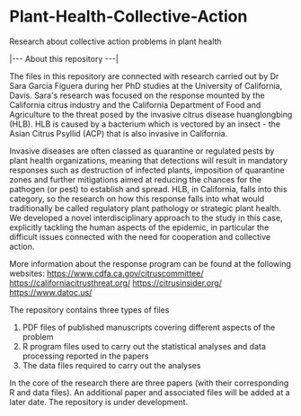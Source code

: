 # Plant-Health-Collective-Action
Research about collective action problems in plant health

|--- About this repository ---|

The files in this repository are connected with research carried out by Dr Sara Garcia Figuera during her PhD studies at the University of California, Davis.  Sara's research was focused on the response mounted by the California citrus industry and the California Department of Food and Agriculture to the threat posed by the invasive citrus disease huanglongbing (HLB).  HLB is caused by a bacterium which is vectored by an insect - the Asian Citrus Psyllid (ACP) that is also invasive in California.

Invasive diseases are often classed as quarantine or regulated pests by plant health organizations, meaning that detections will result in mandatory responses such as destruction of infected plants, imposition of quarantine zones and further mitigations aimed at reducing the chances for the pathogen (or pest) to establish and spread.  HLB, in California, falls into this category, so the research on how this response falls into what would traditionally be called regulatory plant pathology or strategic plant health.  We developed a novel interdisciplinary approach to the study in this case, explicitly tackling the human aspects of the epidemic, in particular the difficult issues connected with the need for cooperation and collective action.

More information about the response program can be found at the following websites:
https://www.cdfa.ca.gov/citruscommittee/
https://californiacitrusthreat.org/
https://citrusinsider.org/
https://www.datoc.us/


The repository contains three types of files
1. PDF files of published manuscripts covering different aspects of the problem
2. R program files used to carry out the statistical analyses and data processing reported in the papers
3. The data files required to carry out the analyses

In the core of the research there are three papers (with their corresponding R and data files).  An additional paper and associated files will be added at a later date.  The repository is under development.

